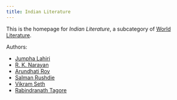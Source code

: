 ```yaml
---
title: Indian Literature
---
```


This is the homepage for *Indian Literature*, a subcategory of [World Literature](../world/index.html).

Authors:

- [Jumpha Lahiri](lahiri/index.html)
- [R. K. Narayan](narayan/index.html)
- [Arundhati Roy](roy/index.html)
- [Salman Rushdie](rushdie/index.html)
- [Vikram Seth](seth/index.html)
- [Rabindranath Tagore](tagore/index.html)
